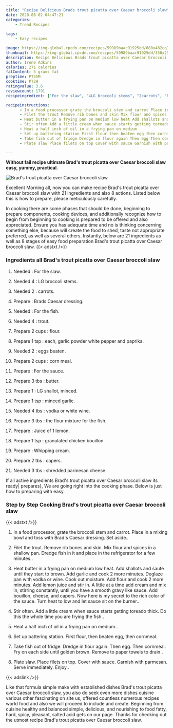 ```yaml
---
title: "Recipe Delicious Brads trout picatta over Caesar broccoli slaw"
date: 2020-06-02 04:47:21
categories:
    - Trend Recipes
    
tags:
    - Easy recipes

image: https://img-global.cpcdn.com/recipes/59989baac91925dd/680x482cq70/brads-trout-picatta-over-caesar-broccoli-slaw-recipe-main-photo.jpg
thumbnail: https://img-global.cpcdn.com/recipes/59989baac91925dd/350x250cq70/brads-trout-picatta-over-caesar-broccoli-slaw-recipe-main-photo.jpg
description: Recipe Delicious Brads trout picatta over Caesar broccoli slaw with 21 ingredients and 8 stages of easy cooking.
author: Irene Adkins
calories: 271 calories
fatContent: 5 grams fat
preptime: PT35M
cooktime: PT2H
ratingvalue: 3.6
reviewcount: 1791
recipeingredient: ["For the slaw", "4LG broccoli stems", "2carrots", "Brads Caesar dressing", "For the fish", "4trout", "2 cupsflour", "1 tspeach garlic powder white pepper and paprika", "2eggs beaten", "2 cupscorn meal", "For the sauce", "3 tbsbutter", "1LG shallot minced", "1 tspminced garlic", "4 tbsvodka or white wine", "3 tbsthe flour mixture for the fish", "Juice of 1 lemon", "1 tspgranulated chicken bouillon", "Whipping cream", "2 tbscapers", "3 tbsshredded parmesan cheese"]

recipeinstructions: 
      - In a food processor grate the broccoli stem and carrot Place in a mixing bowl and toss with Brads Caesar dressing Set aside 
      - Filet the trout Remove rib bones and skin Mix flour and spices in a shallow pan Dredge fish in it and place in the refrigerator for a few minutes 
      - Heat butter in a frying pan on medium low heat Add shallots and saute until they start to brown Add garlic and cook 2 more minutes Deglaze pan with vodka or wine Cook out moisture Add flour and cook 2 more minutes Add lemon juice and stir in A little at a time add cream and mix in stirring constantly until you have a smooth gravy like sauce Add bouillon cheese and capers Now here is my secret to the rich color of the sauce Turn heat to low and let sauce sit on the burner 
      - Stir often Add a little cream when sauce starts getting toreado thick Do this the whole time you are frying the fish 
      - Heat a half inch of oil in a frying pan on medium 
      - Set up battering station First flour then beaten egg then cornmeal 
      - Take fish out of fridge Dredge in flour again Then egg Then cornmeal Fry on each side until golden brown Remove to paper towels to drain 
      - Plate slaw Place filets on top Cover with sauce Garnish with parmesan Serve immediately Enjoy

---
```




**Without fail recipe ultimate Brad&#39;s trout picatta over Caesar broccoli slaw easy, yummy, practical**. 


![Brad&#39;s trout picatta over Caesar broccoli slaw](https://img-global.cpcdn.com/recipes/59989baac91925dd/680x482cq70/brads-trout-picatta-over-caesar-broccoli-slaw-recipe-main-photo.jpg "Brad&#39;s trout picatta over Caesar broccoli slaw")




Excellent Morning all, now you can make recipe Brad&#39;s trout picatta over Caesar broccoli slaw with 21 ingredients and also 8 actions. Listed below this is how to prepare, please meticulously carefully.

In cooking there are some phases that should be done, beginning to prepare components, cooking devices, and additionally recognize how to begin from beginning to cooking is prepared to be offered and also appreciated. Ensure you has adequate time and no is thinking concerning something else, because will create the food to shed, taste not appropriate preferred, as well as several others. Instantly, below are 21 ingredients as well as 8 stages of easy food preparation Brad&#39;s trout picatta over Caesar broccoli slaw.
{{< adstxt />}}

### Ingredients all Brad&#39;s trout picatta over Caesar broccoli slaw


1. Needed  : For the slaw.

1. Needed 4 : LG broccoli stems.

1. Needed 2 : carrots.

1. Prepare  : Brads Caesar dressing.

1. Needed  : For the fish.

1. Needed 4 : trout.

1. Prepare 2 cups : flour.

1. Prepare 1 tsp : each, garlic powder white pepper and paprika.

1. Needed 2 : eggs beaten.

1. Prepare 2 cups : corn meal.

1. Prepare  : For the sauce.

1. Prepare 3 tbs : butter.

1. Prepare 1 : LG shallot, minced.

1. Prepare 1 tsp : minced garlic.

1. Needed 4 tbs : vodka or white wine.

1. Prepare 3 tbs : the flour mixture for the fish.

1. Prepare  : Juice of 1 lemon.

1. Prepare 1 tsp : granulated chicken bouillon.

1. Prepare  : Whipping cream.

1. Prepare 2 tbs : capers.

1. Needed 3 tbs : shredded parmesan cheese.



If all active ingredients Brad&#39;s trout picatta over Caesar broccoli slaw its ready| prepares}, We are going right into the cooking phase. Below is just how to preparing with easy.

### Step by Step Cooking Brad&#39;s trout picatta over Caesar broccoli slaw

{{< adstxt />}}


1. In a food processor, grate the broccoli stem and carrot. Place in a mixing bowl and toss with Brad&#39;s Caesar dressing. Set aside..



1. Filet the trout. Remove rib bones and skin. Mix flour and spices in a shallow pan. Dredge fish in it and place in the refrigerator for a few minutes..



1. Heat butter in a frying pan on medium low heat. Add shallots and saute until they start to brown. Add garlic and cook 2 more minutes. Deglaze pan with vodka or wine. Cook out moisture. Add flour and cook 2 more minutes. Add lemon juice and stir in. A little at a time add cream and mix in, stirring constantly, until you have a smooth gravy like sauce. Add bouillon, cheese, and capers. Now here is my secret to the rich color of the sauce. Turn heat to low and let sauce sit on the burner..



1. Stir often. Add a little cream when sauce starts getting toreado thick. Do this the whole time you are frying the fish..



1. Heat a half inch of oil in a frying pan on medium..



1. Set up battering station. First flour, then beaten egg, then cornmeal..



1. Take fish out of fridge. Dredge in flour again. Then egg. Then cornmeal. Fry on each side until golden brown. Remove to paper towels to drain..



1. Plate slaw. Place filets on top. Cover with sauce. Garnish with parmesan. Serve immediately. Enjoy..





{{< adslink />}}

Like that formula simple make with established dishes Brad&#39;s trout picatta over Caesar broccoli slaw, you also do seek even more dishes cuisine various other fascinating on site us, offered countless numerous recipes world food and also we will proceed to include and create. Beginning from cuisine healthy and balanced simple, delicious, and nourishing to food fatty, hard, spicy, pleasant, salted acid gets on our page. Thanks for checking out the utmost recipe Brad&#39;s trout picatta over Caesar broccoli slaw.
